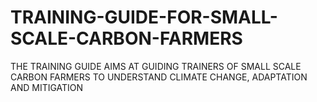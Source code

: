# TRAINING-GUIDE-FOR-SMALL-SCALE-CARBON-FARMERS
THE TRAINING GUIDE AIMS AT GUIDING TRAINERS OF SMALL SCALE CARBON FARMERS TO UNDERSTAND CLIMATE CHANGE, ADAPTATION AND MITIGATION 
